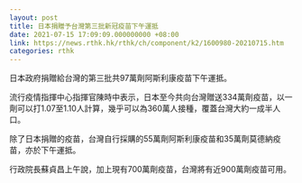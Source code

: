 ```yaml
---
layout: post
title: 日本捐贈予台灣第三批新冠疫苗下午運抵
date: 2021-07-15 17:09:09.000000000 +08:00
link: https://news.rthk.hk/rthk/ch/component/k2/1600980-20210715.htm
categories: rthk
---
```


日本政府捐贈給台灣的第三批共97萬劑阿斯利康疫苗下午運抵。

流行疫情指揮中心指揮官陳時中表示，日本至今共向台灣贈送334萬劑疫苗，以一劑可以打1.07至1.10人計算，幾乎可以為360萬人接種，覆蓋台灣大約一成半人口。

除了日本捐贈的疫苗，台灣自行採購的55萬劑阿斯利康疫苗和35萬劑莫德納疫苗，亦於下午運抵。

行政院長蘇貞昌上午說，加上現有700萬劑疫苗，台灣將有近900萬劑疫苗可用。
